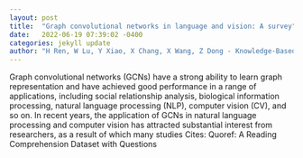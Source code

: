 ```yaml
---
layout: post
title:  "Graph convolutional networks in language and vision: A survey"
date:   2022-06-19 07:39:02 -0400
categories: jekyll update
author: "H Ren, W Lu, Y Xiao, X Chang, X Wang, Z Dong - Knowledge-Based Systems, 2022"
---
```

Graph convolutional networks (GCNs) have a strong ability to learn graph representation and have achieved good performance in a range of applications, including social relationship analysis, biological information processing, natural language processing (NLP), computer vision (CV), and so on. In recent years, the application of GCNs in natural language processing and computer vision has attracted substantial interest from researchers, as a result of which many studies 
Cites: Quoref: A Reading Comprehension Dataset with Questions